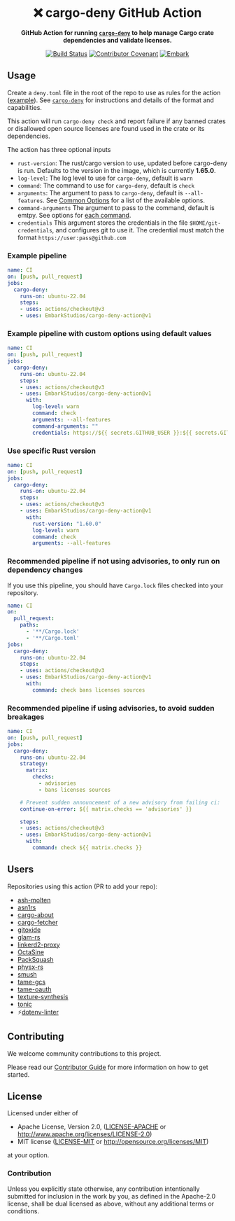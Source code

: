 <div align="center">

# ❌ cargo-deny GitHub Action

**GitHub Action for running [`cargo-deny`](https://github.com/EmbarkStudios/cargo-deny) to help manage Cargo crate dependencies and validate licenses.**

[![Build Status](https://github.com/EmbarkStudios/cargo-deny-action/workflows/Test/badge.svg)](https://github.com/EmbarkStudios/cargo-deny-action/actions?workflow=Test)
[![Contributor Covenant](https://img.shields.io/badge/contributor%20covenant-v1.4%20adopted-ff69b4.svg)](CODE_OF_CONDUCT.md)
[![Embark](https://img.shields.io/badge/embark-open%20source-blueviolet.svg)](https://embark.dev)

</div>

## Usage

Create a `deny.toml` file in the root of the repo to use as rules for the action ([example](https://github.com/EmbarkStudios/cargo-deny/blob/master/deny.toml)).
See [`cargo-deny`](https://github.com/EmbarkStudios/cargo-deny) for instructions and details of the format and capabilities.

This action will run `cargo-deny check` and report failure if any banned crates or disallowed open source licenses are found used in the crate or its dependencies.

The action has three optional inputs

* `rust-version`: The rust/cargo version to use, updated before cargo-deny is run. Defaults to the version in the image, which is currently **1.65.0**.
* `log-level`: The log level to use for `cargo-deny`, default is `warn`
* `command`: The command to use for `cargo-deny`, default is `check`
* `arguments`: The argument to pass to `cargo-deny`, default is `--all-features`. See [Common Options](https://embarkstudios.github.io/cargo-deny/cli/common.html) for a list of the available options.
* `command-arguments` The argument to pass to the command, default is emtpy. See options for [each command](https://embarkstudios.github.io/cargo-deny/cli/index.html).
* `credentials` This argument stores the credentials in the file `$HOME/git-credentials`, and configures git to use it. The credential must match the format `https://user:pass@github.com`

### Example pipeline

```yaml
name: CI
on: [push, pull_request]
jobs:
  cargo-deny:
    runs-on: ubuntu-22.04
    steps:
    - uses: actions/checkout@v3
    - uses: EmbarkStudios/cargo-deny-action@v1
```

### Example pipeline with custom options using default values

```yaml
name: CI
on: [push, pull_request]
jobs:
  cargo-deny:
    runs-on: ubuntu-22.04
    steps:
    - uses: actions/checkout@v3
    - uses: EmbarkStudios/cargo-deny-action@v1
      with:
        log-level: warn
        command: check
        arguments: --all-features
        command-arguments: ""
        credentials: https://${{ secrets.GITHUB_USER }}:${{ secrets.GITHUB_PAT }}@github.com
```

### Use specific Rust version

```yaml
name: CI
on: [push, pull_request]
jobs:
  cargo-deny:
    runs-on: ubuntu-22.04
    steps:
    - uses: actions/checkout@v3
    - uses: EmbarkStudios/cargo-deny-action@v1
      with:
        rust-version: "1.60.0"
        log-level: warn
        command: check
        arguments: --all-features
```

### Recommended pipeline if not using advisories, to only run on dependency changes

If you use this pipeline, you should have `Cargo.lock` files checked into your
repository.

```yaml
name: CI
on:
  pull_request:
    paths:
      - '**/Cargo.lock'
      - '**/Cargo.toml'
jobs:
  cargo-deny:
    runs-on: ubuntu-22.04
    steps:
    - uses: actions/checkout@v3
    - uses: EmbarkStudios/cargo-deny-action@v1
      with:
        command: check bans licenses sources
```

### Recommended pipeline if using advisories, to avoid sudden breakages

```yaml
name: CI
on: [push, pull_request]
jobs:
  cargo-deny:
    runs-on: ubuntu-22.04
    strategy:
      matrix:
        checks:
          - advisories
          - bans licenses sources

    # Prevent sudden announcement of a new advisory from failing ci:
    continue-on-error: ${{ matrix.checks == 'advisories' }}

    steps:
    - uses: actions/checkout@v3
    - uses: EmbarkStudios/cargo-deny-action@v1
      with:
        command: check ${{ matrix.checks }}
```

## Users

Repositories using this action (PR to add your repo):

* [ash-molten](https://github.com/EmbarkStudios/ash-molten)
* [asn1rs](https://github.com/kellerkindt/asn1rs)
* [cargo-about](https://github.com/EmbarkStudios/cargo-about)
* [cargo-fetcher](https://github.com/EmbarkStudios/cargo-fetcher)
* [gitoxide](https://github.com/Byron/gitoxide)
* [glam-rs](https://github.com/bitshifter/glam-rs)
* [linkerd2-proxy](https://github.com/linkerd/linkerd2-proxy)
* [OctaSine](https://github.com/greatest-ape/OctaSine)
* [PackSquash](https://github.com/ComunidadAylas/PackSquash)
* [physx-rs](https://github.com/EmbarkStudios/physx-rs)
* [smush](https://github.com/gwihlidal/smush-rs)
* [tame-gcs](https://github.com/EmbarkStudios/tame-gcs)
* [tame-oauth](https://github.com/EmbarkStudios/tame-oauth)
* [texture-synthesis](https://github.com/EmbarkStudios/texture-synthesis)
* [tonic](https://github.com/hyperium/tonic)
* ⚡️[dotenv-linter](https://github.com/dotenv-linter/dotenv-linter)

## Contributing

We welcome community contributions to this project.

Please read our [Contributor Guide](CONTRIBUTING.md) for more information on how to get started.

## License

Licensed under either of

* Apache License, Version 2.0, ([LICENSE-APACHE](LICENSE-APACHE) or <http://www.apache.org/licenses/LICENSE-2.0>)
* MIT license ([LICENSE-MIT](LICENSE-MIT) or <http://opensource.org/licenses/MIT>)

at your option.

### Contribution

Unless you explicitly state otherwise, any contribution intentionally submitted for inclusion in the work by you, as defined in the Apache-2.0 license, shall be dual licensed as above, without any additional terms or conditions.
